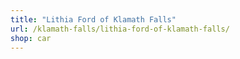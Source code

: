 ```yaml
---
title: "Lithia Ford of Klamath Falls"
url: /klamath-falls/lithia-ford-of-klamath-falls/
shop: car
---
```

